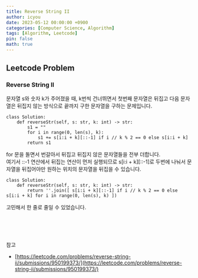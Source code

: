 ```yaml
---
title: Reverse String II
author: icyou
date: 2023-05-12 00:00:00 +0900
categories: [Computer Science, Algorithm]
tags: [Algorithm, Leetcode]
pin: false
math: true
---
```


## Leetcode Problem

### Reverse String II
문자열 s와 숫자 k가 주어졌을 때, k번씩 건너뛰면서 첫번째 문자열은 뒤집고 다음 문자열은 뒤집지 않는 방식으로 끝까지 구한 문자열을 구하는 문제입니다.

```
class Solution:
    def reverseStr(self, s: str, k: int) -> str:
        s1 = ""
        for i in range(0, len(s), k):
            s1 += s[i:i + k][::-1] if i // k % 2 == 0 else s[i:i + k]
        return s1
```
for 문을 돌면서 번갈아서 뒤집고 뒤집지 않은 문자열들을 전부 더합니다.  
여기서 ::-1 연산에서 뒤집는 연산이 먼저 실행되므로 s\[i:i + k\]\[::-1\]로 두번에 나눠서 문자열을 뒤집어야만 원하는 위치의 문자열을 뒤집을 수 있습니다.
```
class Solution:
    def reverseStr(self, s: str, k: int) -> str:
        return ''.join([ s[i:i + k][::-1] if i // k % 2 == 0 else s[i:i + k] for i in range(0, len(s), k) ])
```
고민해서 한 줄로 줄일 수 있었습니다.  


<br/><br/><br/><br/>
참고 
- [https://leetcode.com/problems/reverse-string-ii/submissions/950199373/](https://leetcode.com/problems/reverse-string-ii/submissions/950199373/)